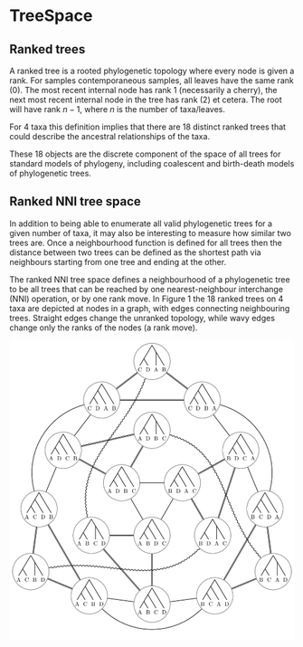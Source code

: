 # TreeSpace

## Ranked trees

A ranked tree is a rooted phylogenetic topology where every node is given a rank. For 
samples contemporaneous samples, all leaves have the same rank (0). The most recent 
internal node has rank 1 (necessarily a cherry), the next most recent internal node in the 
tree has rank (2) et cetera. The root will have rank $n-1$, where $n$ is the number of
taxa/leaves.

For 4 taxa this definition implies that there are 18 distinct ranked trees that could
describe the ancestral relationships of the taxa.

These 18 objects are the discrete component of the space of all trees for standard models 
of phylogeny, including coalescent and birth-death models of phylogenetic trees.

## Ranked NNI tree space

In addition to being able to enumerate all valid phylogenetic trees for a given number of
taxa, it may also be interesting to measure how similar two trees are. Once a 
neighbourhood function is defined for all trees then the distance between two trees 
can be defined as the shortest path via neighbours starting from one tree and ending at 
the other.

The ranked NNI tree space defines a neighbourhood of a phylogenetic tree to be all trees
that can be reached by one nearest-neighbour interchange (NNI) operation, or by one rank
move. In Figure 1 the 18 ranked trees on 4 taxa are depicted at nodes in a graph, with
edges connecting neighbouring trees. Straight edges change the unranked topology, while 
wavy edges change only the ranks of the nodes (a rank move).

![Ranked NNI tree space](images/treeSpace4-00.jpg?raw=true "Figure 1")

